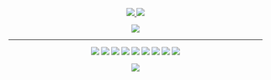 
<p align=center>
  <a href="https://github.com/baotran1112">
    <img src="https://badges.pufler.dev/visits/baotran1112/baotran1112?style=flat-square&color=black&logo=github">
  </a>
  <a href="https://github.com/baotran1112?tab=repositories">
    <img src="https://badges.pufler.dev/repos/baotran1112?style=flat-square&color=black&logo=github">
  </a>
</p>

<p align="center">
<a href="https://github.com/baotran1112"><img src="https://img.shields.io/github/followers/baotran1112?style=social"></a>
</p>


<hr>


<p align="center">
<img src="https://img.shields.io/badge/TensorFlow%20-%23FF6F00.svg?&style=for-the-badge&logo=TensorFlow&logoColor=white" /> <img src="https://img.shields.io/badge/Keras%20-%23D00000.svg?&style=for-the-badge&logo=Keras&logoColor=white"/> <img src="https://img.shields.io/badge/javascript%20-%23323330.svg?&style=for-the-badge&logo=javascript&logoColor=%23F7DF1E"/> <img src="https://img.shields.io/badge/html5%20-%23E34F26.svg?&style=for-the-badge&logo=html5&logoColor=white"/> <img src="https://img.shields.io/badge/css3%20-%231572B6.svg?&style=for-the-badge&logo=css3&logoColor=white"/> <img src="https://img.shields.io/badge/python%20-%2314354C.svg?&style=for-the-badge&logo=python&logoColor=white"/> <img src="https://img.shields.io/badge/c++%20-%2300599C.svg?&style=for-the-badge&logo=c%2B%2B&ogoColor=white"/> <img src="https://img.shields.io/badge/git%20-%23F05033.svg?&style=for-the-badge&logo=git&logoColor=white"/> <img src="https://img.shields.io/badge/github%20-%23121011.svg?&style=for-the-badge&logo=github&logoColor=white"/>
</p>

<p align=center>  
  <img align=center src="https://github-readme-stats.vercel.app/api?username=baotran1112&show_icons=true&theme=radical">
</p>


